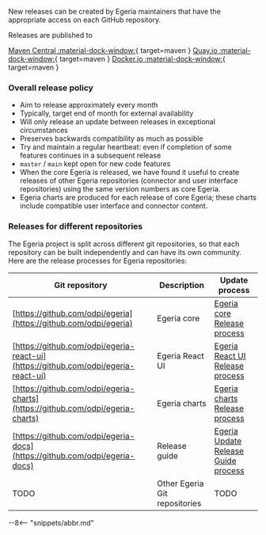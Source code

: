 <!-- SPDX-License-Identifier: CC-BY-4.0 -->
<!-- Copyright Contributors to the Egeria project 2020. -->

New releases can be created by Egeria maintainers that have the appropriate access on each GitHub repository.

Releases are published to

[Maven Central :material-dock-window:](https://oss.sonatype.org){ target=maven }
[Quay.io :material-dock-window:](https://quay.io/odpi){ target=maven }
[Docker.io :material-dock-window:](https://docker.io/odpi){ target=maven }


### Overall release policy

- Aim to release approximately every month
- Typically, target end of month for external availability
- Will only release an update between releases in exceptional circumstances
- Preserves backwards compatibility as much as possible
- Try and maintain a regular heartbeat: even if completion of some features continues in a subsequent release
- `master` / `main` kept open for new code features
- When the core Egeria is released, we have found it useful to create releases of other Egeria repositories (connector and user interface repositories) using the same version numbers as core Egeria. 
- Egeria charts are produced for each release of core Egeria; these charts include compatible user interface and connector content.    


### Releases for different repositories 

The Egeria project is split across different git repositories, so that each repository can be built independently and can have its own community.
Here are the release processes for Egeria repositories:


| Git repository | Description | Update process |
| ----------- | ----------- | -------------- |
| [https://github.com/odpi/egeria](https://github.com/odpi/egeria) | Egeria core | [Egeria core Release process](docs/guides/contributor/release-process/egeria-core-release.md)  |
| [https://github.com/odpi/egeria-react-ui](https://github.com/odpi/egeria-react-ui)  | Egeria React UI        | [Egeria React UI Release process](docs/guides/contributor/release-process/egeria-react-ui-release.md)| 
| [https://github.com/odpi/egeria-charts](https://github.com/odpi/egeria-charts)  | Egeria charts | [Egeria charts Release process](docs/guides/contributor/release-process/egeria-charts-release.md) |
| [https://github.com/odpi/egeria-docs](https://github.com/odpi/egeria-docs)  | Release guide | [Egeria Update Release Guide process](docs/guides/contributor/release-process/egeria-charts-release.md) |
| TODO | Other Egeria Git repositories | TODO |




--8<-- "snippets/abbr.md"
